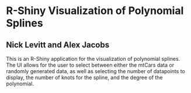 # R-Shiny Visualization of Polynomial Splines
## Nick Levitt and Alex Jacobs

This is an R-Shiny application for the visualization of polynomial splines. 
The UI allows for the user to select between either the mtCars data or randomly generated data, as well as selecting the number of datapoints to display, the number of knots for the spline, and the degree of the polynomial.

